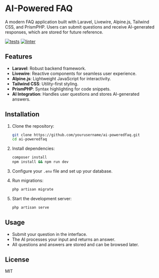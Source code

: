 # AI-Powered FAQ

A modern FAQ application built with Laravel, Livewire, Alpine.js, Tailwind CSS, and PrismPHP. Users can submit questions and receive AI-generated responses, which are stored for future reference.

[![tests](https://github.com/codeitamarjr/ai-poweredfaq/actions/workflows/tests.yml/badge.svg)](https://github.com/codeitamarjr/ai-poweredfaq/actions/workflows/tests.yml)
[![linter](https://github.com/codeitamarjr/ai-poweredfaq/actions/workflows/lint.yml/badge.svg)](https://github.com/codeitamarjr/ai-poweredfaq/actions/workflows/lint.yml)

## Features

-   **Laravel**: Robust backend framework.
-   **Livewire**: Reactive components for seamless user experience.
-   **Alpine.js**: Lightweight JavaScript for interactivity.
-   **Tailwind CSS**: Utility-first styling.
-   **PrismPHP**: Syntax highlighting for code snippets.
-   **AI Integration**: Handles user questions and stores AI-generated answers.

## Installation

1. Clone the repository:

    ```bash
    git clone https://github.com/yourusername/ai-poweredfaq.git
    cd ai-poweredfaq
    ```

2. Install dependencies:

    ```bash
    composer install
    npm install && npm run dev
    ```

3. Configure your `.env` file and set up your database.

4. Run migrations:

    ```bash
    php artisan migrate
    ```

5. Start the development server:
    ```bash
    php artisan serve
    ```

## Usage

-   Submit your question in the interface.
-   The AI processes your input and returns an answer.
-   All questions and answers are stored and can be browsed later.

## License

MIT
